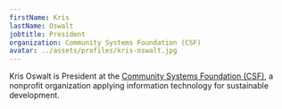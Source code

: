```yaml
---
firstName: Kris
lastName: Oswalt
jobtitle: President
organization: Community Systems Foundation (CSF)
avatar: ../assets/profiles/kris-oswalt.jpg
---
```


Kris Oswalt is President at the [Community Systems Foundation (CSF)](https://www.communitysystemsfoundation.org/), a nonprofit organization applying information technology for sustainable development.
